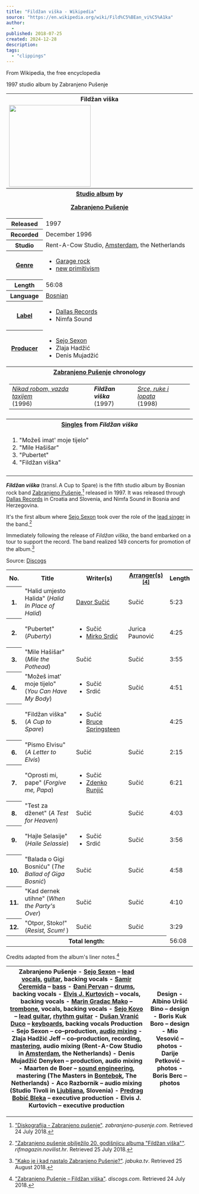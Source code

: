 ```yaml
---
title: "Fildžan viška - Wikipedia"
source: "https://en.wikipedia.org/wiki/Fild%C5%BEan_vi%C5%A1ka"
author:
  - 
published: 2018-07-25
created: 2024-12-28
description:
tags:
  - "clippings"
---
```

From Wikipedia, the free encyclopedia

1997 studio album by Zabranjeno Pušenje

<table><tbody><tr><th colspan="2">Fildžan viška</th></tr><tr><td colspan="2"><span><a href="https://en.wikipedia.org/wiki/File:Fildzan-viska.jpg"><img src="https://upload.wikimedia.org/wikipedia/en/thumb/4/4a/Fildzan-viska.jpg/220px-Fildzan-viska.jpg" width="220" height="220"></a></span></td></tr><tr><th colspan="2"><a href="https://en.wikipedia.org/wiki/Album">Studio album</a> by<div><p><a href="https://en.wikipedia.org/wiki/Zabranjeno_Pu%C5%A1enje">Zabranjeno Pušenje</a></p></div></th></tr><tr><th scope="row">Released</th><td>1997</td></tr><tr><th scope="row">Recorded</th><td>December 1996</td></tr><tr><th scope="row">Studio</th><td>Rent-A-Cow Studio, <a href="https://en.wikipedia.org/wiki/Amsterdam">Amsterdam</a>, the Netherlands</td></tr><tr><th scope="row"><a href="https://en.wikipedia.org/wiki/Music_genre">Genre</a></th><td><div><ul><li><a href="https://en.wikipedia.org/wiki/Garage_rock">Garage rock</a></li><li><a href="https://en.wikipedia.org/wiki/New_Primitivism">new primitivism</a></li></ul></div></td></tr><tr><th scope="row">Length</th><td><span><span>56</span>:<span>08</span></span></td></tr><tr><th scope="row">Language</th><td><a href="https://en.wikipedia.org/wiki/Bosnian_language">Bosnian</a></td></tr><tr><th scope="row"><a href="https://en.wikipedia.org/wiki/Record_label">Label</a></th><td><div><ul><li><a href="https://en.wikipedia.org/wiki/Dallas_Records">Dallas Records</a></li><li>Nimfa Sound</li></ul></div></td></tr><tr><th scope="row"><a href="https://en.wikipedia.org/wiki/Record_producer">Producer</a></th><td><div><ul><li><a href="https://en.wikipedia.org/wiki/Sejo_Sexon">Sejo Sexon</a></li><li>Zlaja Hadžić</li><li>Denis Mujadžić</li></ul></div></td></tr><tr><th colspan="2"><a href="https://en.wikipedia.org/wiki/Zabranjeno_Pu%C5%A1enje">Zabranjeno Pušenje</a> chronology</th></tr><tr><td colspan="2"><table><tbody><tr><td><i><a href="https://en.wikipedia.org/wiki/Nikad_robom,_vazda_taxijem">Nikad robom, vazda taxijem</a></i><br>(1996)</td><td><i><b>Fildžan viška</b></i><br>(1997)</td><td><i><a href="https://en.wikipedia.org/wiki/Srce,_ruke_i_lopata">Srce, ruke i lopata</a></i><br>(1998)</td></tr></tbody></table></td></tr><tr><td colspan="2"></td></tr><tr><th colspan="2"><a href="https://en.wikipedia.org/wiki/Single_(music)">Singles</a> from <i>Fildžan viška</i></th></tr><tr><td colspan="2"><div><ol><li><span><span>"Možeš imat' moje tijelo"</span></span></li><li><span><span>"Mile Hašišar"</span></span></li><li><span><span>"Pubertet"</span></span></li><li><span><span>"Fildžan viška"</span></span></li></ol></div></td></tr><tr><td colspan="2"></td></tr></tbody></table>

***Fildžan viška*** (transl. A Cup to Spare) is the fifth studio album by Bosnian rock band [Zabranjeno Pušenje](https://en.wikipedia.org/wiki/Zabranjeno_Pu%C5%A1enje "Zabranjeno Pušenje"),[^1] released in 1997. It was released through [Dallas Records](https://en.wikipedia.org/wiki/Dallas_Records "Dallas Records") in Croatia and Slovenia, and Nimfa Sound in Bosnia and Herzegovina.

It's the first album where [Sejo Sexon](https://en.wikipedia.org/wiki/Sejo_Sexon "Sejo Sexon") took over the role of the [lead singer](https://en.wikipedia.org/wiki/Lead_singer "Lead singer") in the band.[^2]

Immediately following the release of *Fildžan viška*, the band embarked on a tour to support the record. The band realized 149 concerts for promotion of the album.[^3]

Source: [Discogs](https://www.discogs.com/Zabranjeno-Pu%C5%A1enje-Fild%C5%BEan-Vi%C5%A1ka/release/2711197)

<table><tbody><tr><th scope="col"><abbr>No.</abbr></th><th scope="col">Title</th><th scope="col">Writer(s)</th><th scope="col"><a href="https://en.wikipedia.org/wiki/Arrangement">Arranger(s)</a><sup><a href="https://en.wikipedia.org/wiki/#cite_note-4"><span>[</span>4<span>]</span></a></sup></th><th scope="col">Length</th></tr><tr><th scope="row">1.</th><td>"Halid umjesto Halida" (<i>Halid In Place of Halid</i>)</td><td><a href="https://en.wikipedia.org/wiki/Davor_Su%C4%8Di%C4%87">Davor Sučić</a></td><td>Sučić</td><td>5:23</td></tr><tr><th scope="row">2.</th><td>"Pubertet" (<i>Puberty</i>)</td><td><div><ul><li>Sučić</li><li><a href="https://en.wikipedia.org/wiki/Mirko_Srdi%C4%87">Mirko Srdić</a></li></ul></div></td><td>Jurica Paunović</td><td>4:25</td></tr><tr><th scope="row">3.</th><td>"Mile Hašišar" (<i>Mile the Pothead</i>)</td><td>Sučić</td><td>Sučić</td><td>3:55</td></tr><tr><th scope="row">4.</th><td>"Možeš imat' moje tijelo" (<i>You Can Have My Body</i>)</td><td><div><ul><li>Sučić</li><li>Srdić</li></ul></div></td><td>Sučić</td><td>4:51</td></tr><tr><th scope="row">5.</th><td>"Fildžan viška" (<i>A Cup to Spare</i>)</td><td><div><ul><li>Sučić</li><li><a href="https://en.wikipedia.org/wiki/Bruce_Springsteen">Bruce Springsteen</a></li></ul></div></td><td>&nbsp;</td><td>4:25</td></tr><tr><th scope="row">6.</th><td>"Pismo Elvisu" (<i>A Letter to Elvis</i>)</td><td>Sučić</td><td>Sučić</td><td>2:15</td></tr><tr><th scope="row">7.</th><td>"Oprosti mi, pape" (<i>Forgive me, Papa</i>)</td><td><div><ul><li>Sučić</li><li><a href="https://en.wikipedia.org/wiki/Zdenko_Runji%C4%87">Zdenko Runjić</a></li></ul></div></td><td>Sučić</td><td>6:21</td></tr><tr><th scope="row">8.</th><td>"Test za dženet" (<i>A Test for Heaven</i>)</td><td>Sučić</td><td>Sučić</td><td>4:03</td></tr><tr><th scope="row">9.</th><td>"Hajle Selasije" (<i>Haile Selassie</i>)</td><td><div><ul><li>Sučić</li><li>Srdić</li></ul></div></td><td>Sučić</td><td>3:56</td></tr><tr><th scope="row">10.</th><td>"Balada o Gigi Bosniću" (<i>The Ballad of Giga Bosnić</i>)</td><td>Sučić</td><td>Sučić</td><td>4:58</td></tr><tr><th scope="row">11.</th><td>"Kad dernek utihne" (<i>When the Party's Over</i>)</td><td>Sučić</td><td>Sučić</td><td>4:10</td></tr><tr><th scope="row">12.</th><td>"Otpor, Stoko!" (<i>Resist, Scum! </i>)</td><td>Sučić</td><td>Sučić</td><td>3:29</td></tr><tr><th colspan="4" scope="row"><span>Total length:</span></th><td>56:08</td></tr></tbody></table>

Credits adapted from the album's liner notes.[^discogs-5]

| **Zabranjeno Pušenje**  - [Sejo Sexon](https://en.wikipedia.org/wiki/Sejo_Sexon "Sejo Sexon") – [lead vocals](https://en.wikipedia.org/wiki/Lead_vocalist "Lead vocalist"), [guitar](https://en.wikipedia.org/wiki/Guitar "Guitar"), backing vocals - [Samir Ćeremida](https://en.wikipedia.org/wiki/Samir_%C4%86eremida "Samir Ćeremida") – [bass](https://en.wikipedia.org/wiki/Bass_guitar "Bass guitar") - [Đani Pervan](https://en.wikipedia.org/wiki/%C4%90ani_Pervan "Đani Pervan") – [drums](https://en.wikipedia.org/wiki/Drum_kit "Drum kit"), backing vocals - [Elvis J. Kurtovich](https://en.wikipedia.org/wiki/Elvis_J._Kurtovi%C4%87 "Elvis J. Kurtović") – vocals, backing vocals - [Marin Gradac Mako](https://en.wikipedia.org/wiki/Marin_Gradac "Marin Gradac") – [trombone](https://en.wikipedia.org/wiki/Trombone "Trombone"), vocals, backing vocals - [Sejo Kovo](https://en.wikipedia.org/wiki/Sejo_Kovo "Sejo Kovo") – [lead guitar](https://en.wikipedia.org/wiki/Lead_guitar "Lead guitar"), [rhythm guitar](https://en.wikipedia.org/wiki/Rhythm_guitar "Rhythm guitar") - [Dušan Vranić Duco](https://en.wikipedia.org/wiki/Du%C5%A1an_Vrani%C4%87 "Dušan Vranić") – [keyboards](https://en.wikipedia.org/wiki/Keyboard_instrument "Keyboard instrument"), backing vocals  **Production**  - Sejo Sexon – co–production, [audio mixing](https://en.wikipedia.org/wiki/Audio_mixing "Audio mixing") - Zlaja Hadžić Jeff – co–production, recording, [mastering](https://en.wikipedia.org/wiki/Audio_mastering "Audio mastering"), audio mixing (Rent-A-Cow Studio in [Amsterdam](https://en.wikipedia.org/wiki/Amsterdam "Amsterdam"), the Netherlands) - Denis Mujadžić Denyken – production, audio mixing - Maarten de Boer – [sound engineering](https://en.wikipedia.org/wiki/Sound_engineering "Sound engineering"), mastering (The Masters in [Bontebok](https://en.wikipedia.org/wiki/Bontebok,_Heerenveen "Bontebok, Heerenveen"), The Netherlands) - Aco Razbornik – audio mixing (Studio Tivoli in [Ljubljana](https://en.wikipedia.org/wiki/Ljubljana "Ljubljana"), Slovenia) - [Predrag Bobić Bleka](https://en.wikipedia.org/wiki/Predrag_Bobi%C4%87 "Predrag Bobić") – executive production - Elvis J. Kurtovich – executive production | **Design**  - Albino Uršić Bino – design - Boris Kuk Boro – design - Mio Vesović – photos - Darije Petković – photos - Boris Berc – photos |
| --- | --- |

[^1]: ["Diskografija - Zabranjeno pušenje"](http://www.zabranjeno-pusenje.com/home/diskografija/). *zabranjeno-pusenje.com*. Retrieved 24 July 2018.

[^2]: ["Zabranjeno pušenje obilježilo 20. godišnjicu albuma "Fildžan viška""](https://rifmagazin.novilist.hr/zabranjeno-pusenje-obiljezilo-20-godisnjicu-albuma-fildzan-viska/?meta_refresh=true). *rifmagazin.novilist.hr*. Retrieved 25 July 2018.

[^3]: ["Kako je i kad nastalo Zabranjeno Pušenje?"](https://www.jabuka.tv/kako-je-i-kad-nastalo-zabranjeno-pusenje/). *jabuka.tv*. Retrieved 25 August 2018.

[^4]: ["ZAMP Autors Datebase"](http://www.zamp.hr/baza-autora/pregled). *zamp.hr*. Retrieved 28 July 2018.

[^discogs-5]: ["Zabranjeno Pušenje – Fildžan viška"](https://www.discogs.com/Zabranjeno-Pu%C5%A1enje-Fild%C5%BEan-Vi%C5%A1ka/release/2711197). *discogs.com*. Retrieved 24 July 2018.